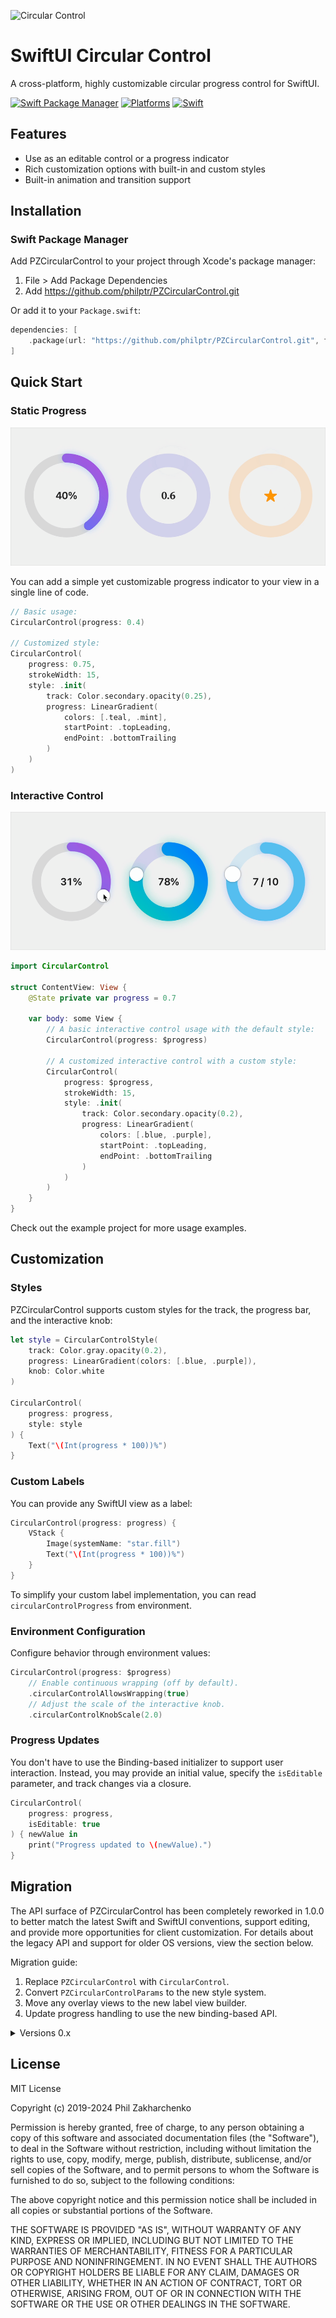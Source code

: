 ![Circular Control](./Resources/CircularControl.png)

# SwiftUI Circular Control

A cross-platform, highly customizable circular progress control for SwiftUI.

[![Swift Package Manager](https://img.shields.io/badge/Swift_Package_Manager-compatible-orange?style=flat-square)](https://swift.org/package-manager)
[![Platforms](https://img.shields.io/badge/Platforms-iOS_17.0+_macOS_14.0+_visionOS_1+-blue?style=flat-square)](https://developer.apple.com/swift)
[![Swift](https://img.shields.io/badge/Swift-6.0+-orange?style=flat-square)](https://swift.org)

## Features

- Use as an editable control or a progress indicator
- Rich customization options with built-in and custom styles
- Built-in animation and transition support

## Installation

### Swift Package Manager

Add PZCircularControl to your project through Xcode's package manager:

1. File > Add Package Dependencies
2. Add https://github.com/philptr/PZCircularControl.git

Or add it to your `Package.swift`:

```swift
dependencies: [
    .package(url: "https://github.com/philptr/PZCircularControl.git", from: "1.0.0")
]
```

## Quick Start

### Static Progress

![Basic Usage](./Resources/static-progress.gif)

You can add a simple yet customizable progress indicator to your view in a single line of code.

```swift
// Basic usage:
CircularControl(progress: 0.4)

// Customized style:
CircularControl(
    progress: 0.75,
    strokeWidth: 15,
    style: .init(
        track: Color.secondary.opacity(0.25),
        progress: LinearGradient(
            colors: [.teal, .mint],
            startPoint: .topLeading,
            endPoint: .bottomTrailing
        )
    )
)
```

### Interactive Control

![Interactive Control](./Resources/interactive-control.gif)

```swift
import CircularControl

struct ContentView: View {
    @State private var progress = 0.7
    
    var body: some View {
        // A basic interactive control usage with the default style:
        CircularControl(progress: $progress)
        
        // A customized interactive control with a custom style:
        CircularControl(
            progress: $progress,
            strokeWidth: 15,
            style: .init(
                track: Color.secondary.opacity(0.2),
                progress: LinearGradient(
                    colors: [.blue, .purple],
                    startPoint: .topLeading,
                    endPoint: .bottomTrailing
                )
            )
        )
    }
}
```

Check out the example project for more usage examples.

## Customization

### Styles

PZCircularControl supports custom styles for the track, the progress bar, and the interactive knob:

```swift
let style = CircularControlStyle(
    track: Color.gray.opacity(0.2),
    progress: LinearGradient(colors: [.blue, .purple]),
    knob: Color.white
)

CircularControl(
    progress: progress,
    style: style
) {
    Text("\(Int(progress * 100))%")
}
```

### Custom Labels

You can provide any SwiftUI view as a label:

```swift
CircularControl(progress: progress) {
    VStack {
        Image(systemName: "star.fill")
        Text("\(Int(progress * 100))%")
    }
}
```

To simplify your custom label implementation, you can read `circularControlProgress` from environment.

### Environment Configuration

Configure behavior through environment values:

```swift
CircularControl(progress: $progress)
    // Enable continuous wrapping (off by default).
    .circularControlAllowsWrapping(true)
    // Adjust the scale of the interactive knob.
    .circularControlKnobScale(2.0)
```

### Progress Updates

You don't have to use the Binding-based initializer to support user interaction. Instead, you may provide an initial value, specify the `isEditable` parameter, and track changes via a closure.

```swift
CircularControl(
    progress: progress,
    isEditable: true
) { newValue in
    print("Progress updated to \(newValue).")
}
```

## Migration

The API surface of PZCircularControl has been completely reworked in 1.0.0 to better match the latest Swift and SwiftUI conventions, support editing, and provide more opportunities for client customization. For details about the legacy API and support for older OS versions, view the section below.

Migration guide:
1. Replace `PZCircularControl` with `CircularControl`.
2. Convert `PZCircularControlParams` to the new style system.
3. Move any overlay views to the new label view builder.
4. Update progress handling to use the new binding-based API.

<details>

<summary>Versions 0.x</summary>

## Usage

1. Install via Swift Package Manager
2. Create a `PZCircularControlParams` object to configure the style of your control (optional)
3. Instanciate a `PZCircularControl` and pass in the params

### Basic example

```swift
PZCircularControl(
    PZCircularControlParams(
        innerBackgroundColor: Color.clear,
        outerBackgroundColor: Color.gray.opacity(0.5),
        tintColor: LinearGradient(gradient: Gradient(colors: [.red, .orange]), startPoint: .topLeading, endPoint: .bottomTrailing)
    )
)
```

This produces the following output:

![Output Image](./Resources/old-example-1.png)

The params object's instance data can be modified and animated. For example, the following code animates the control to the 35% state when the button is tapped:

```swift
PZExampleButton(label: "35%", font: .headline) { 
    withAnimation(.easeInOut(duration: 1.0)) { 
        control.params.progress = CGFloat(0.35) 
    } 
}
```

## More examples

### Dark background (see cover image)

```swift
PZCircularControl(
    PZCircularControlParams(
        innerBackgroundColor: Color.black,
        outerBackgroundColor: Color.black,
        tintColor: LinearGradient(gradient: Gradient(colors: [.yellow, .pink]), startPoint: .bottomLeading, endPoint: .topLeading),
        textColor: .orange,
        barWidth: 24.0,
        glowDistance: 15.0,
        initialValue: CGFloat(Float.random(in: 0...1))
    )
)
```

### Purple text and gradient fill

```swift
PZCircularControl(
    PZCircularControlParams(
        innerBackgroundColor: Color.clear,
        outerBackgroundColor: Color.gray.opacity(0.5),
        tintColor: LinearGradient(gradient: Gradient(colors: [.blue, .purple]), startPoint: .bottomLeading, endPoint: .topLeading),
        textColor: .purple,
        barWidth: 30.0,
        glowDistance: 30.0,
        initialValue: CGFloat(Float.random(in: 0...1))
    )
)
```

![Output Image](./Resources/old-example-2.png)

## Customization

`PZCircularControlParams` object is accessible through the `params` instance field of a `PZCircularControl`. Any change to the instance will be reflected on the control automatically, without the need to refresh it or reload any data. 

Some customization options include:
* `progress` (accessible via `<<yourControlInstance>>.params.progress`) – the current progress the control displays (from 0.0 to 1.0, as `CGFloat`).
* `glowDistance` – the radius of the glow effect around the control (`CGFloat`). Set to 0.0 to remove the glow.
* `barWidth` – the width of the stroke of the control.
* `textColor` – the progress label color (as SwiftUI `Color`).
* `font` – the progress label font (as SwiftUI `Font`).
* `innerBackgroundColor` – the color of the inner part of your control (inner radius). Has to conform to `ShapeStyle` (ie. anything from `Color` to `Gradient`).
* `outerBackgroundColor` – the color of the active part's background. Has to conform to `ShapeStyle` (ie. anything from `Color` to `Gradient`).
* `tintColor` – the tint color of the active area of your control. Has to conform to `ShapeStyle` (ie. anything from `Color` to `Gradient`).
* `textFormatter` – an optional closure that takes in a CGFloat value of the current progress between 0.0 and 1.0 and returns formatted text that will be displayed in the center of the progress bar.

</details>

## License

MIT License

Copyright (c) 2019-2024 Phil Zakharchenko

Permission is hereby granted, free of charge, to any person obtaining a copy of this software and associated documentation files (the "Software"), to deal in the Software without restriction, including without limitation the rights to use, copy, modify, merge, publish, distribute, sublicense, and/or sell copies of the Software, and to permit persons to whom the Software is furnished to do so, subject to the following conditions:

The above copyright notice and this permission notice shall be included in all copies or substantial portions of the Software.

THE SOFTWARE IS PROVIDED "AS IS", WITHOUT WARRANTY OF ANY KIND, EXPRESS OR IMPLIED, INCLUDING BUT NOT LIMITED TO THE WARRANTIES OF MERCHANTABILITY, FITNESS FOR A PARTICULAR PURPOSE AND NONINFRINGEMENT. IN NO EVENT SHALL THE AUTHORS OR COPYRIGHT HOLDERS BE LIABLE FOR ANY CLAIM, DAMAGES OR OTHER LIABILITY, WHETHER IN AN ACTION OF CONTRACT, TORT OR OTHERWISE, ARISING FROM, OUT OF OR IN CONNECTION WITH THE SOFTWARE OR THE USE OR OTHER DEALINGS IN THE SOFTWARE.

